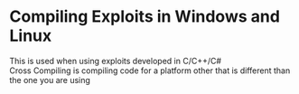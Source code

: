 # Compiling Exploits in Windows and Linux
This is used when using exploits developed in C/C++/C#  
Cross Compiling is compiling code for a platform other that is different than the one you are using  

